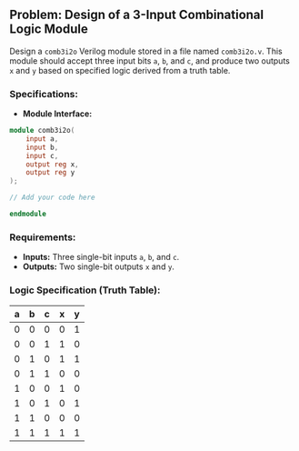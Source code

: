 ## Problem: Design of a 3-Input Combinational Logic Module

Design a `comb3i2o` Verilog module stored in a file named `comb3i2o.v`. This module should accept three input bits `a`, `b`, and `c`, and produce two outputs `x` and `y` based on specified logic derived from a truth table.

### Specifications:
- **Module Interface:**
```verilog
module comb3i2o(
    input a,
    input b,
    input c,
    output reg x,
    output reg y
);

// Add your code here

endmodule
```

### Requirements:
- **Inputs:** Three single-bit inputs `a`, `b`, and `c`.
- **Outputs:** Two single-bit outputs `x` and `y`.

### Logic Specification (Truth Table):

| a | b | c |   x   |   y   |
|---|---|---|-------|-------|
| 0 | 0 | 0 |   0   |   1   |
| 0 | 0 | 1 |   1   |   0   |
| 0 | 1 | 0 |   1   |   1   |
| 0 | 1 | 1 |   0   |   0   |
| 1 | 0 | 0 |   1   |   0   |
| 1 | 0 | 1 |   0   |   1   |
| 1 | 1 | 0 |   0   |   0   |
| 1 | 1 | 1 |   1   |   1   |

